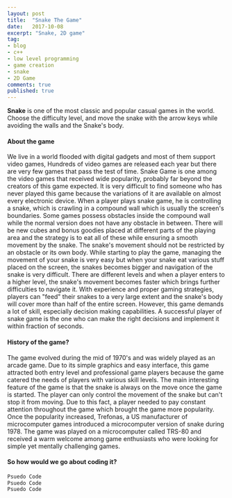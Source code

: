 ```yaml
---
layout: post
title:  "Snake The Game"
date:   2017-10-08
excerpt: "Snake, 2D game"
tag:
- blog
- c++
- low level programming
- game creation
- snake
- 2D Game
comments: true
published: true
---
```

**Snake** is one of the most classic and popular casual games in the world.
Choose the difficulty level, and move the snake with the arrow keys while avoiding the walls and the Snake's body.

#### About the game
We live in a world flooded with digital gadgets and most of them support video games, Hundreds of video games are released each year but there are very few games that pass the test of time.
Snake Game is one among the video games that received wide popularity, probably far beyond the creators of this game expected.
It is very difficult to find someone who has never played this game because the variations of it are available on almost every electronic device.
When a player plays snake game, he is controlling a snake, which is crawling in a compound wall which is usually the screen's boundaries.
Some games possess obstacles inside the compound wall while the normal version does not have any obstacle in between.
There will be new cubes and bonus goodies placed at different parts of the playing area and the strategy is to eat all of these while ensuring a smooth movement by the snake.
The snake's movement should not be restricted by an obstacle or its own body. While starting to play the game, managing the movement of your snake is very easy but when your snake eat various stuff placed on the screen, the snakes becomes bigger and navigation of the snake is very difficult.
There are different levels and when a player enters to a higher level, the snake's movement becomes faster which brings further difficulties to navigate it.
With experience and proper gaming strategies, players can "feed" their snakes to a very large extent and the snake's body will cover more than half of the entire screen.
However, this game demands a lot of skill, especially decision making capabilities. A successful player of snake game is the one who can make the right decisions and implement it within fraction of seconds. <br/>


#### History of the game?
The game evolved during the mid of 1970's and was widely played as an arcade game. Due to its simple graphics and easy interface, this game attracted both entry level and professional game players because the game catered the needs of players with various skill levels.
The main interesting feature of the game is that the snake is always on the move once the game is started. The player can only control the movement of the snake but can't stop it from moving.
Due to this fact, a player needed to pay constant attention throughout the game which brought the game more popularity. Once the popularity increased, Trefonas, a US manufacturer of microcomputer games introduced a microcomputer version of snake during 1978.
The game was played on a microcomputer called TRS-80 and received a warm welcome among game enthusiasts who were looking for simple yet mentally challenging games.<br/>


#### So how would we go about coding it?
~~~ C++
Psuedo Code
Psuedo Code
Psuedo Code
~~~





